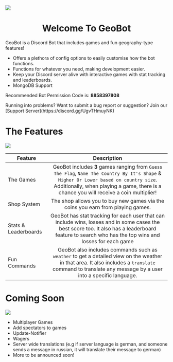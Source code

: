 ![](https://cdn.discordapp.com/attachments/831180817064656907/971885518306558012/GeoBot.png)
<p align="center">
  <a href="https://discord.gg/UgvTHmuyNK
    <img src="https://discordapp.com/api/guilds/809362745354354688/widget.png?style=shield" alt="Discord Server">
  </a><h1 align="center">Welcome To GeoBot</h1>
      </p>
                        
GeoBot is a Discord Bot that includes games and fun geography-type features!
                        
<ul>
<li>Offers a plethora of config options to easily customise how the bot functions.</li>
<li>Functions for whatever you need, making development easier.</li>
<li>Keep your Discord server alive with interactive games with stat tracking and leaderboards.</li>
<li>MongoDB Support
</ul>

Recommended Bot Permission Code is: **8858397808**
                        
<p>Running into problems? Want to submit a bug report or suggestion? Join our [Support Server](https://discord.gg/UgvTHmuyNK)</p>


# The Features
![](https://media.discordapp.net/attachments/831180817064656907/971885518067478538/GeoBot_1.png)

            
| Feature        | Description           |
| ------------- |:-------------:|
| The Games    | GeoBot includes **3** games ranging from `Guess The Flag`, `Name The Country By It's Shape` & `Higher Or Lower based on country size`. Additionally, when playing a game, there is a chance you will receive a coin multiplier! |
| Shop System      | The shop allows you to buy new games via the coins you earn from playing games.     |
| Stats & Leaderboards | GeoBot has stat tracking for each user that can include wins, losses and in some cases the best score too. It also has a leaderboard feature to search who has the top wins and losses for each game|
| Fun Commands      | GeoBot also includes commands such as `weather` to get a detailed view on the weather in that area. It also includes a `translate` command to translate any message by a user into a specific language.     |

# Coming Soon
![](https://media.discordapp.net/attachments/831180817064656907/971885517828411472/GeoBot_2.png)
<ul>
    <li>Multiplayer Games</li>
    <li>Add spectators to games</li>
    <li>Update-Notifier</li>
    <li>Wagers</li>
    <li>Server wide translations (e.g if server language is german, and someone sends a message in russian, it will translate their message to german)</li>
    <li>More to be announced soon!</li>
</ul>
